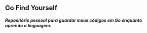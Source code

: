 ## Go Find Yourself

##### Repositório pessoal para guardar meus códigos em Go enquanto aprendo a linguagem.
